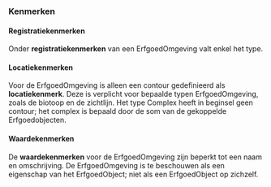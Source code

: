 ### Kenmerken

#### Registratiekenmerken

Onder **registratiekenmerken** van een ErfgoedOmgeving valt enkel het type.

#### Locatiekenmerken

Voor de ErfgoedOmgeving is alleen een contour gedefinieerd als **locatiekenmerk**. Deze is
verplicht voor bepaalde typen ErfgoedOmgeving, zoals de biotoop en de zichtlijn.
Het type Complex heeft in beginsel geen contour; het complex is bepaald door de som van de gekoppelde Erfgoedobjecten.

#### Waardekenmerken

De **waardekenmerken** voor de ErfgoedOmgeving zijn beperkt tot een naam en
omschrijving. De ErfgoedOmgeving is te beschouwen als een eigenschap van het
ErfgoedObject; niet als een ErfgoedObject op zichzelf.
